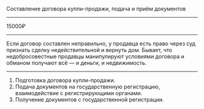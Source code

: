 Составление договора купли-продажи, подача и приём документов

----

15000₽

----

Если договор составлен неправильно, у продавца есть право через суд признать сделку недействительной и вернуть дом. Бывает, что недобросовестные продавцы манипулируют условиями договора и обманом получают всё — и деньги, и недвижимость.

----

1. Подготовка договора купли-продажи.
2. Подача документов на государственную регистрацию, взаимодействие с регистрирующими органами.
3. Получение документов с государственной регистрации.
